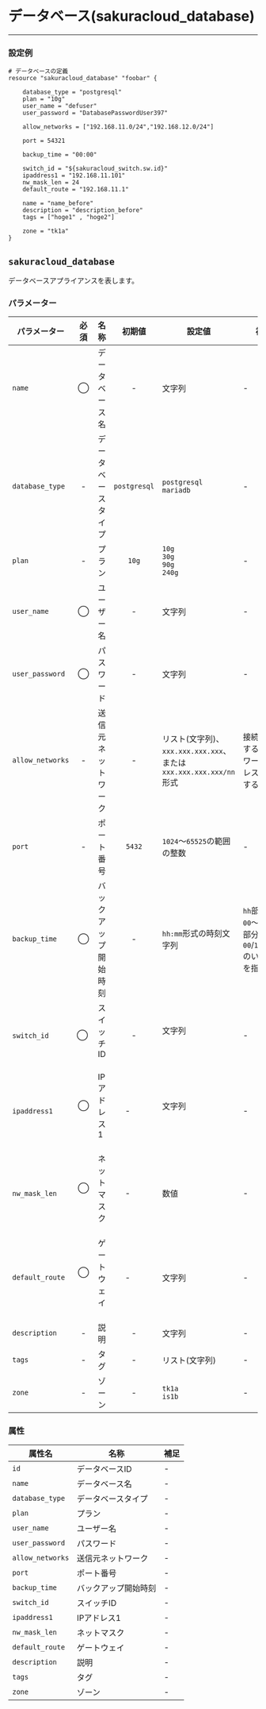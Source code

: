 # データベース(sakuracloud_database)

---

### 設定例

```hcl
# データベースの定義
resource "sakuracloud_database" "foobar" {

    database_type = "postgresql"
    plan = "10g"
    user_name = "defuser"
    user_password = "DatabasePasswordUser397"

    allow_networks = ["192.168.11.0/24","192.168.12.0/24"]

    port = 54321

    backup_time = "00:00"

    switch_id = "${sakuracloud_switch.sw.id}"
    ipaddress1 = "192.168.11.101"
    nw_mask_len = 24
    default_route = "192.168.11.1"

    name = "name_before"
    description = "description_before"
    tags = ["hoge1" , "hoge2"]

    zone = "tk1a"
}
```

## `sakuracloud_database`

データベースアプライアンスを表します。

### パラメーター

|パラメーター       |必須  |名称           |初期値     |設定値                         |補足                                          |
|-----------------|:---:|----------------|:--------:|-------------------------------|----------------------------------------------|
| `name`          | ◯   | データベース名   | -        | 文字列                         | - |
| `database_type` | -   | データベースタイプ| `postgresql`| `postgresql`<br />`mariadb`  | - |
| `plan`          | -   | プラン           | `10g`| `10g`<br />`30g`<br />`90g`<br />`240g`  | - |
| `user_name`     | ◯   | ユーザー名       | -        | 文字列                         | - |
| `user_password` | ◯   | パスワード       | -        | 文字列                         | - |
| `allow_networks`| -   | 送信元ネットワーク | -        | リスト(文字列)、`xxx.xxx.xxx.xxx`、または`xxx.xxx.xxx.xxx/nn`形式 | 接続を許可するネットワークアドレスを指定する |
| `port`          | -   | ポート番号       | `5432`   | `1024`〜`65525`の範囲の整数     | - |
| `backup_time`   | ◯   | バックアップ開始時刻   | -   | `hh:mm`形式の時刻文字列     | `hh`部分は`00`〜`23`、`mm`部分は`00`/`15`/`30`/`45`のいずれかを指定 |
| `switch_id`     | ◯   | スイッチID      | - | 文字列                         | - |
| `ipaddress1`    | ◯   | IPアドレス1     | -        | 文字列                         | - |
| `nw_mask_len`   | ◯   | ネットマスク     | -        | 数値                          | - |
| `default_route` | ◯   | ゲートウェイ     | -        | 文字列                        | - |
| `description`   | -   | 説明           | -        | 文字列                         | - |
| `tags`          | -   | タグ           | -        | リスト(文字列)                  | - |
| `zone`          | -   | ゾーン          | -        | `tk1a`<br />`is1b` | - |


### 属性

|属性名          | 名称             | 補足                  |
|---------------|------------------|----------------------|
| `id`            | データベースID | -                    |
| `name`          | データベース名 | -                    |
| `database_type`  | データベースタイプ | -                    |
| `plan`             | プラン| -                    |
| `user_name`     | ユーザー名       | -                    |
| `user_password` | パスワード       | -                    |
| `allow_networks`| 送信元ネットワーク       | -                    |
| `port`          | ポート番号       | -                    |
| `backup_time`   | バックアップ開始時刻       | -                    |
| `switch_id`     | スイッチID      | -                    |
| `ipaddress1`    | IPアドレス1      | -                    |
| `nw_mask_len`   | ネットマスク      | -                   |
| `default_route` | ゲートウェイ      | -                   |
| `description`   | 説明             | -                   |
| `tags`          | タグ             | -                  |
| `zone`          | ゾーン           | -                   |

